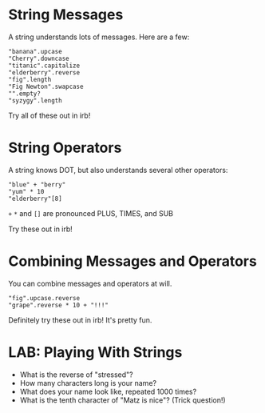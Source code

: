 # String Messages

A string understands lots of messages. Here are a few:

    "banana".upcase
    "Cherry".downcase
    "titanic".capitalize
    "elderberry".reverse
    "fig".length
    "Fig Newton".swapcase
    "".empty?
    "syzygy".length

Try all of these out in irb!

# String Operators

A string knows DOT, but also understands several other operators:

    "blue" + "berry"
    "yum" * 10
    "elderberry"[8]

`+` `*` and `[]` are pronounced PLUS, TIMES, and SUB

Try these out in irb!

# Combining Messages and Operators

You can combine messages and operators at will.

    "fig".upcase.reverse
    "grape".reverse * 10 + "!!!"

Definitely try these out in irb! It's pretty fun.

# LAB: Playing With Strings

* What is the reverse of "stressed"?
* How many characters long is your name?
* What does your name look like, repeated 1000 times?
* What is the tenth character of "Matz is nice"? (Trick question!)



